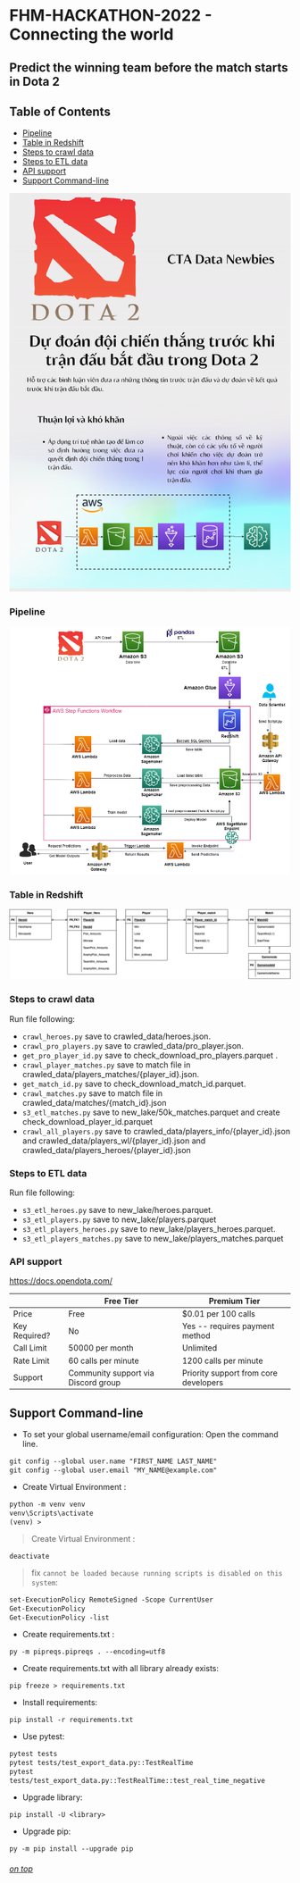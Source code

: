 # FHM-HACKATHON-2022 - Connecting the world
## Predict the winning team before the match starts in Dota 2
## Table of Contents

- [Pipeline](#pipeline)
- [Table in Redshift](#table-in-redshift)
- [Steps to crawl data](#steps-to-crawl-data)
- [Steps to ETL data](#steps-to-etl-data)
- [API support](#api-support)
- [Support Command-line](#support-command-line)
<p align="center">
  <img src="images/Poster.png" width="650" title="hover text">
</p>

### Pipeline
![pipeline](images/hackathon_pipeline.png)
### Table in Redshift
![database](images/Dota2_Design_Warehouse.png)

 
### Steps to crawl data

Run file following:
- `crawl_heroes.py` save to crawled_data/heroes.json.
- `crawl_pro_players.py` save to crawled_data/pro_player.json.
- `get_pro_player_id.py` save to check_download_pro_players.parquet .
- `crawl_player_matches.py` save to match file in crawled_data/players_matches/{player_id}.json.
- `get_match_id.py` save to check_download_match_id.parquet.
- `crawl_matches.py` save to match file in crawled_data/matches/{match_id}.json 
- `s3_etl_matches.py` save to new_lake/50k_matches.parquet and create check_download_player_id.parquet
- `crawl_all_players.py` save to crawled_data/players_info/{player_id}.json and crawled_data/players_wl/{player_id}.json and  crawled_data/players_heroes/{player_id}.json


### Steps to ETL data

Run file following:
- `s3_etl_heroes.py` save to new_lake/heroes.parquet.
- `s3_etl_players.py` save to new_lake/players.parquet
- `s3_etl_players_heroes.py` save to new_lake/players_heroes.parquet.
- `s3_etl_players_matches.py` save to new_lake/players_matches.parquet






### API support 
https://docs.opendota.com/

|               | Free Tier                           | Premium Tier                          |
|---------------|-------------------------------------|---------------------------------------|
| Price         | Free                                | $0.01 per 100 calls                   |
| Key Required? | No                                  | Yes -- requires payment method        |
| Call Limit    | 50000 per month                     | Unlimited                             |
| Rate Limit    | 60 calls per minute                 | 1200 calls per minute                 |
| Support       | Community support via Discord group | Priority support from core developers |


## Support Command-line

- To set your global username/email configuration:
Open the command line.

```
git config --global user.name "FIRST_NAME LAST_NAME"
git config --global user.email "MY_NAME@example.com"
```

- Create Virtual Environment :

```console
python -m venv venv
venv\Scripts\activate
(venv) >
``` 
> Create Virtual Environment :

```console
deactivate
``` 
> fix `cannot be loaded because running scripts is disabled on this system`:
```console
set-ExecutionPolicy RemoteSigned -Scope CurrentUser 
Get-ExecutionPolicy
Get-ExecutionPolicy -list  
```
 
- Create requirements.txt :

```console
py -m pipreqs.pipreqs . --encoding=utf8
``` 

- Create requirements.txt with all library already exists:

```console
pip freeze > requirements.txt
```

- Install requirements:
```console
pip install -r requirements.txt
```
- Use pytest:
```console
pytest tests
pytest tests/test_export_data.py::TestRealTime
pytest tests/test_export_data.py::TestRealTime::test_real_time_negative
```
- Upgrade library:

```console
pip install -U <library>
```
- Upgrade pip:

```console
py -m pip install --upgrade pip
```

###### [on top](#table-of-contents)